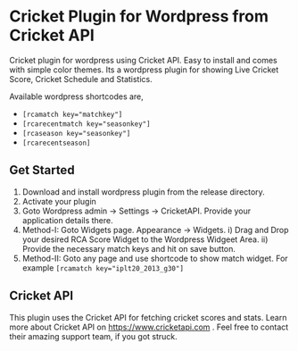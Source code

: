 # Cricket Plugin for Wordpress from Cricket API
Cricket plugin for wordpress using Cricket API.  Easy to install and comes with simple color themes. Its a wordpress plugin for showing Live Cricket Score, Cricket Schedule and Statistics.

Available wordpress shortcodes are,
* `[rcamatch key="matchkey"]`
* `[rcarecentmatch key="seasonkey"]`
* `[rcaseason key="seasonkey"]`
* `[rcarecentseason]`


## Get Started
1. Download and install wordpress plugin from the release directory.
2. Activate your plugin
3. Goto Wordpress admin -> Settings -> CricketAPI. Provide your application details there.
4. Method-I:
    Goto Widgets page. Appearance -> Widgets.
      i)  Drag and Drop your desired RCA Score Widget to the Wordpress Widgeet Area.
      ii) Provide the necessary match keys and hit on save button.
5. Method-II:
    Goto any page and use shortcode to show match widget. 
    For example `[rcamatch key="iplt20_2013_g30"]`

## Cricket API
This plugin uses the Cricket API for fetching cricket scores and stats. Learn more about Cricket API on https://www.cricketapi.com . Feel free to contact their amazing support team, if you got struck.
